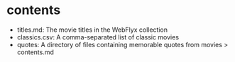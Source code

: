 # contents

- titles.md: The movie titles in the WebFlyx collection
- classics.csv: A comma-separated list of classic movies
- quotes: A directory of files containing memorable quotes from movies > contents.md
